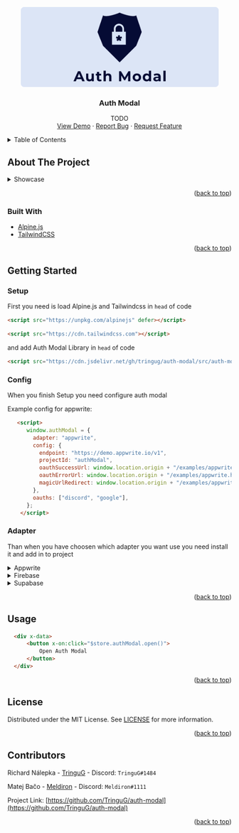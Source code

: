 <div id="top"></div>

<!-- PROJECT LOGO -->
<br />
<div align="center">
  <a href="hhttps://github.com/TringuG/auth-modal">
    <img src="images/logo.png" alt="Logo" width="445" height="180">
  </a>

<h3 align="center">Auth Modal</h3>

  <p align="center">
    TODO
    <br />
    <a href="https://auth-modal.vercel.app">View Demo</a>
    ·
    <a href="https://github.com/TringuG/auth-modal/issues">Report Bug</a>
    ·
    <a href="https://github.com/TringuG/auth-modal/issues">Request Feature</a>
  </p>
</div>



<!-- TABLE OF CONTENTS -->
<details>
  <summary>Table of Contents</summary>
  <ol>
    <li>
      <a href="#about-the-project">About The Project</a>
      <ul>
        <li><a href="#screens-of-project">Screens</a></li>
        <li><a href="#built-with">Built With</a></li>
      </ul>
    </li>
    <li>
      <a href="#getting-started">Getting Started</a>
      <ul>
        <li><a href="#prerequisites">Prerequisites</a></li>
        <li><a href="#installation">Installation</a></li>
      </ul>
    </li>
    <li><a href="#usage">Usage</a></li>
    <li><a href="#roadmap">Roadmap</a></li>
    <li><a href="#contributing">Contributing</a></li>
    <li><a href="#license">License</a></li>
    <li><a href="#contact">Contact</a></li>
    <li><a href="#acknowledgments">Acknowledgments</a></li>
  </ol>
</details>



<!-- ABOUT THE PROJECT -->
## About The Project

<details>
<summary>Showcase</summary>
<ol>

![Open SIGIN menu][a1]
![SigIn][a2]
![MagicLink][a3]
![SignUp][a4]
![MyAccount][a5]

</ol>
</details>


<p align="right">(<a href="#top">back to top</a>)</p>



### Built With

* [Alpine.js](https://alpinejs.dev/)
* [TailwindCSS](https://tailwindcss.com/)

<p align="right">(<a href="#top">back to top</a>)</p>



<!-- GETTING STARTED -->
## Getting Started


### Setup
First you need is load Alpine.js and Tailwindcss in <code>head</code> of code

```html
<script src="https://unpkg.com/alpinejs" defer></script>
```

```html
<script src="https://cdn.tailwindcss.com"></script>
```

and add Auth Modal Library in <code>head</code> of code

```html
<script src="https://cdn.jsdelivr.net/gh/tringug/auth-modal/src/auth-modal.js" defer></script> 
```

### Config

When you finish Setup you need configure auth modal

Example config for appwrite:

```html
   <script>
      window.authModal = {
        adapter: "appwrite",
        config: {
          endpoint: "https://demo.appwrite.io/v1",
          projectId: "authModal",
          oauthSuccessUrl: window.location.origin + "/examples/appwrite.html",
          oauthErrorUrl: window.location.origin + "/examples/appwrite.html",
          magicUrlRedirect: window.location.origin + "/examples/appwrite.html",
        },
        oauths: ["discord", "google"], 
      };
    </script>
```

### Adapter

Than when you have choosen which adapter you want use you need install it and add in to project

<details>
<summary>Appwrite</summary>
<ol>

Installation Appwrite

  
</ol>
</details>

<details>
<summary>Firebase</summary>
<ol>

Currently working on it
  
</ol>
</details>

<details>
<summary>Supabase</summary>
<ol>

Currently working on it
  
</ol>
</details>

<p align="right">(<a href="#top">back to top</a>)</p>



<!-- USAGE EXAMPLES -->
## Usage

```html
  <div x-data>
      <button x-on:click="$store.authModal.open()">
          Open Auth Modal
      </button>
  </div>
```


<p align="right">(<a href="#top">back to top</a>)</p>


<!-- LICENSE -->
## License

Distributed under the MIT License. See [LICENSE](https://github.com/TringuG/auth-modal/blob/main/LICENSE) for more information.

<p align="right">(<a href="#top">back to top</a>)</p>



<!-- Contributors -->
## Contributors

Richard Nálepka - [TringuG](https://github.com/TringuG) - Discord: <code>TringuG#1484</code>

Matej Bačo - [Meldiron](https://github.com/Meldiron) - Discord: <code>Meldiron#1111</code>


Project Link: [https://github.com/TringuG/auth-modal](https://github.com/TringuG/auth-modal)


<p align="right">(<a href="#top">back to top</a>)</p>

[a1]: images/A-1.png
[a2]: images/A-2.png
[a3]: images/A-3.png
[a4]: images/A-4.png
[a5]: images/A-5.png
